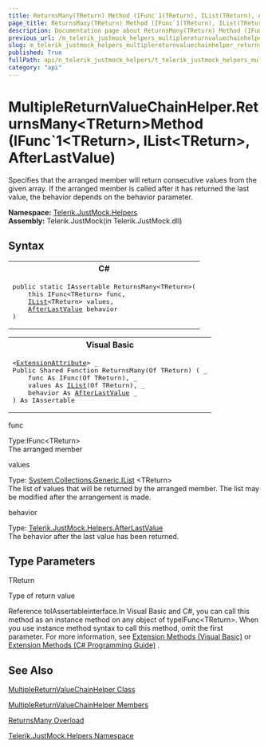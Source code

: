 ```yaml
---
title: ReturnsMany(TReturn) Method (IFunc`1(TReturn), IList(TReturn), AfterLastValue)
page_title: ReturnsMany(TReturn) Method (IFunc`1(TReturn), IList(TReturn), AfterLastValue) | JustMock Documentation
description: Documentation page about ReturnsMany(TReturn) Method (IFunc`1(TReturn), IList(TReturn), AfterLastValue).
previous_url: /m_telerik_justmock_helpers_multiplereturnvaluechainhelper_returnsmany__1.html
slug: m_telerik_justmock_helpers_multiplereturnvaluechainhelper_returnsmany__1
published: True
fullPath: api/n_telerik_justmock_helpers/t_telerik_justmock_helpers_multiplereturnvaluechainhelper/methods_t_telerik_justmock_helpers_multiplereturnvaluechainhelper/overload_telerik_justmock_helpers_multiplereturnvaluechainhelper_returnsmany/m_telerik_justmock_helpers_multiplereturnvaluechainhelper_returnsmany__1
category: "api"
---
```


# MultipleReturnValueChainHelper.ReturnsMany&lt;TReturn&gt;Method (IFunc`1&lt;TReturn&gt;, IList&lt;TReturn&gt;, AfterLastValue)



Specifies that the arranged member will return consecutive values from the given array. If the arranged member is called after it has returned the last value, the behavior depends on the behavior parameter.


 **Namespace:**  [Telerik.JustMock.Helpers](n_telerik_justmock_helpers) <br> **Assembly:** Telerik.JustMock(in Telerik.JustMock.dll)
## Syntax


<div id="syntaxCodeBlocks" class="code"><span codeLanguage="CSharp"><table><tr><th>C#</th></tr><tr><td><pre xml:space="preserve"><span class="keyword">public</span> <span class="keyword">static</span> <span class="nolink">IAssertable</span> <span class="identifier">ReturnsMany</span>&lt;TReturn&gt;(
	<span class="keyword">this</span> <span class="nolink">IFunc</span>&lt;TReturn&gt; <span class="parameter">func</span>,
	<a href="https://msdn2.microsoft.com/en-us/library/5y536ey6" target="_blank">IList</a>&lt;TReturn&gt; <span class="parameter">values</span>,
	<a href="T_Telerik_JustMock_Helpers_AfterLastValue.html">AfterLastValue</a> <span class="parameter">behavior</span>
)
</pre></td></tr></table></span><span codeLanguage="VisualBasicDeclaration"><table><tr><th>Visual Basic</th></tr><tr><td><pre xml:space="preserve">&lt;<a href="https://msdn2.microsoft.com/en-us/library/bb504090" target="_blank">ExtensionAttribute</a>&gt; _
<span class="keyword">Public</span> <span class="keyword">Shared</span> <span class="keyword">Function</span> <span class="identifier">ReturnsMany</span>(<span class="keyword">Of</span> TReturn) ( _
	<span class="parameter">func</span> <span class="keyword">As</span> <span class="nolink">IFunc</span>(<span class="keyword">Of</span> TReturn), _
	<span class="parameter">values</span> <span class="keyword">As</span> <a href="https://msdn2.microsoft.com/en-us/library/5y536ey6" target="_blank">IList</a>(<span class="keyword">Of</span> TReturn), _
	<span class="parameter">behavior</span> <span class="keyword">As</span> <a href="T_Telerik_JustMock_Helpers_AfterLastValue.html">AfterLastValue</a> _
) <span class="keyword">As</span> <span class="nolink">IAssertable</span></pre></td></tr></table></span></div>



func<br>


Type:IFunc&lt;TReturn&gt;<br>The arranged member



values<br>


Type: [System.Collections.Generic.IList](5y536ey6) &lt;TReturn&gt;<br>The list of values that will be returned by the arranged member. The list may be modified after the arrangement is made.



behavior<br>


Type: [Telerik.JustMock.Helpers.AfterLastValue](t_telerik_justmock_helpers_afterlastvalue) <br>The behavior after the last value has been returned.



## Type Parameters




TReturn<br>


Type of return value


Reference toIAssertableinterface.In Visual Basic and C#, you can call this method as an instance method on any object of typeIFunc&lt;TReturn&gt;. When you use instance method syntax to call this method, omit the first parameter. For more information, see [Extension Methods (Visual Basic)](bb384936) or [Extension Methods (C# Programming Guide)](bb383977) .

## See Also



 [MultipleReturnValueChainHelper Class](t_telerik_justmock_helpers_multiplereturnvaluechainhelper) 

 [MultipleReturnValueChainHelper Members](allmembers_t_telerik_justmock_helpers_multiplereturnvaluechainhelper) 

 [ReturnsMany Overload](overload_telerik_justmock_helpers_multiplereturnvaluechainhelper_returnsmany) 

 [Telerik.JustMock.Helpers Namespace](n_telerik_justmock_helpers) 



